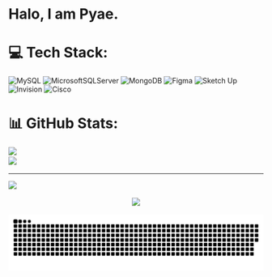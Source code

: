 # Halo, I am Pyae.

# 💻 Tech Stack:
![MySQL](https://img.shields.io/badge/mysql-4479A1.svg?style=for-the-badge&logo=mysql&logoColor=white) 
![MicrosoftSQLServer](https://img.shields.io/badge/Microsoft%20SQL%20Server-CC2927?style=for-the-badge&logo=microsoft%20sql%20server&logoColor=white) 
![MongoDB](https://img.shields.io/badge/MongoDB-%234ea94b.svg?style=for-the-badge&logo=mongodb&logoColor=white) 
![Figma](https://img.shields.io/badge/figma-%23F24E1E.svg?style=for-the-badge&logo=figma&logoColor=white) 
![Sketch Up](https://img.shields.io/badge/SketchUp-005F9E?style=for-the-badge&logo=sketchup&logoColor=white) 
![Invision](https://img.shields.io/badge/invision-FF3366?style=for-the-badge&logo=invision&logoColor=white) 
![Cisco](https://img.shields.io/badge/cisco-%23049fd9.svg?style=for-the-badge&logo=cisco&logoColor=black)

# 📊 GitHub Stats:
![](https://nirzak-streak-stats.vercel.app/?user=PyaeSone-Hein&theme=dark&hide_border=false)<br/>
![](https://github-readme-stats.vercel.app/api/top-langs/?username=PyaeSone-Hein&theme=dark&hide_border=false&include_all_commits=false&count_private=false&layout=compact)

---

[![](https://visitcount.itsvg.in/api?id=PyaeSone-Hein&icon=0&color=0)](https://visitcount.itsvg.in)

<p align="center">
  <img src="https://media.tenor.com/3g3YwM5jEJwAAAAC/mini-krillin-dragon-ball.gif" width="400" />
</p>


![snake gif](https://github.com/PyaeSone-Hein/PyaeSone-Hein/blob/output/github-snake-dark.svg)

<!-- Proudly created with GPRM ( https://gprm.itsvg.in ) -->


